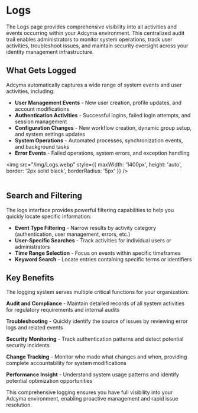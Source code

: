 # Logs

The Logs page provides comprehensive visibility into all activities and events occurring within your Adcyma environment. This centralized audit trail enables administrators to monitor system operations, track user activities, troubleshoot issues, and maintain security oversight across your identity management infrastructure.

## What Gets Logged

Adcyma automatically captures a wide range of system events and user activities, including:

- **User Management Events** - New user creation, profile updates, and account modifications
- **Authentication Activities** - Successful logins, failed login attempts, and session management
- **Configuration Changes** - New workflow creation, dynamic group setup, and system settings updates
- **System Operations** - Automated processes, synchronization events, and background tasks
- **Error Events** - Failed operations, system errors, and exception handling

<img src="/img/Logs.webp" style={{ maxWidth: '1400px', height: 'auto', border: '2px solid black', borderRadius: '5px' }} />
<br/><br/>

## Search and Filtering

The logs interface provides powerful filtering capabilities to help you quickly locate specific information:

- **Event Type Filtering** - Narrow results by activity category (authentication, user management, errors, etc.)
- **User-Specific Searches** - Track activities for individual users or administrators
- **Time Range Selection** - Focus on events within specific timeframes
- **Keyword Search** - Locate entries containing specific terms or identifiers

## Key Benefits

The logging system serves multiple critical functions for your organization:

**Audit and Compliance** - Maintain detailed records of all system activities for regulatory requirements and internal audits

**Troubleshooting** - Quickly identify the source of issues by reviewing error logs and related events

**Security Monitoring** - Track authentication patterns and detect potential security incidents

**Change Tracking** - Monitor who made what changes and when, providing complete accountability for system modifications

**Performance Insight** - Understand system usage patterns and identify potential optimization opportunities

This comprehensive logging ensures you have full visibility into your Adcyma environment, enabling proactive management and rapid issue resolution.